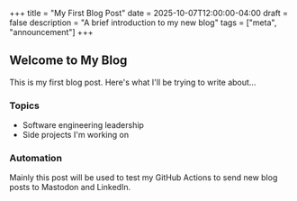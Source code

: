 +++
title = "My First Blog Post"
date = 2025-10-07T12:00:00-04:00
draft = false
description = "A brief introduction to my new blog"
tags = ["meta", "announcement"]
+++

## Welcome to My Blog

This is my first blog post. Here's what I'll be trying to write about...

### Topics

- Software engineering leadership
- Side projects I'm working on

### Automation

Mainly this post will be used to test my GitHub Actions to send new blog posts to Mastodon and LinkedIn.
